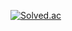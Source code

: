 [![Solved.ac](http://mazassumnida.wtf/api/v2/generate_badge?boj=hashcoko)](https://solved.ac/hashcoko)